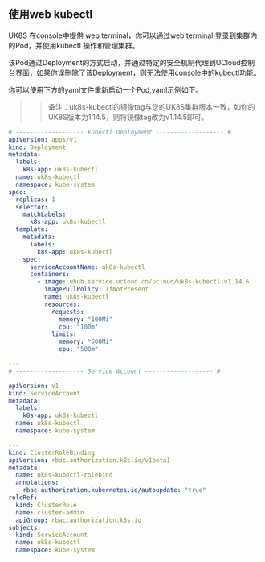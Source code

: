 
## 使用web kubectl

UK8S 在console中提供 web terminal，你可以通过web terminal 登录到集群内的Pod，并使用kubectl 操作和管理集群。

该Pod通过Deployment的方式启动，并通过特定的安全机制代理到UCloud控制台界面，如果你误删除了该Deployment，则无法使用console中的kubectl功能。

你可以使用下方的yaml文件重新启动一个Pod,yaml示例如下。

>> 备注：uk8s-kubectl的镜像tag与您的UK8S集群版本一致，如你的UK8S版本为1.14.5，则将镜像tag改为v1.14.5即可。

```yaml
# ------------------- kubectl Deployment ------------------- #
apiVersion: apps/v1
kind: Deployment
metadata:
  labels:
    k8s-app: uk8s-kubectl
  name: uk8s-kubectl
  namespace: kube-system
spec:
  replicas: 1
  selector:
    matchLabels:
      k8s-app: uk8s-kubectl
  template:
    metadata:
      labels:
        k8s-app: uk8s-kubectl
    spec:
      serviceAccountName: uk8s-kubectl
      containers:
        - image: uhub.service.ucloud.cn/ucloud/uk8s-kubectl:v1.14.6
          imagePullPolicy: IfNotPresent
          name: uk8s-kubectl
          resources:
            requests:
              memory: "100Mi"
              cpu: "100m"
            limits:
              memory: "500Mi"
              cpu: "500m"

---
# ------------------- Service Account ------------------- #

apiVersion: v1
kind: ServiceAccount
metadata:
  labels:
    k8s-app: uk8s-kubectl
  name: uk8s-kubectl
  namespace: kube-system

---
kind: ClusterRoleBinding
apiVersion: rbac.authorization.k8s.io/v1beta1
metadata:
  name: uk8s-kubectl-rolebind
  annotations:
    rbac.authorization.kubernetes.io/autoupdate: "true"
roleRef:
  kind: ClusterRole
  name: cluster-admin
  apiGroup: rbac.authorization.k8s.io
subjects:
- kind: ServiceAccount
  name: uk8s-kubectl
  namespace: kube-system
```

